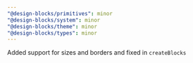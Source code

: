 ```yaml
---
"@design-blocks/primitives": minor
"@design-blocks/system": minor
"@design-blocks/theme": minor
"@design-blocks/types": minor
---
```


Added support for sizes and borders and fixed in `createBlocks`
